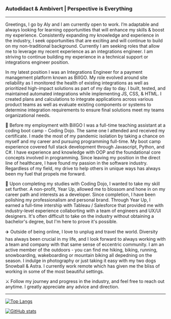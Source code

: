 ### Autodidact & Ambivert  |  Perspective is Everything

---

Greetings, I go by Aly and I am currently open to work. I’m adaptable and always looking for learning opportunities that will enhance my skills & boost my experience. Consistently expanding my knowledge and experience in the industry, I seek opportunities that are exciting and will continue to build on my non-traditional background. Currently I am seeking roles that allow me to leverage my recent experience as an integrations engineer. I am striving to continue building my experience in a technical support or integrations engineer position.

In my latest position I was an Integrations Engineer for a payment management platform known as BillGO. My role evolved around site reliability as I monitored the health of existing integrations as well as prioritized high-impact solutions as part of my day to day. I built, tested, and maintained automated integrations while implementing JS, CSS, & HTML. I created plans and calculations to integrate applications across various product teams as well as evaluate existing components or systems to determine integration requirements to ensure final solutions meet my teams organizational needs.

👾 Before my employment with BillGO I was a full-time teaching assistant at a coding boot camp - Coding Dojo. The same one I attended and received my certificate. I made the most of my pandemic isolation by taking a chance on myself and my career and pursuing programming full-time. My boot camp experience covered full stack development through Javascript, Python, and C#. I have experience and knowledge with OOP and the foundational core concepts involved in programming. Since leaving my position in the direct line of healthcare, I have found my passion in the software industry. Regardless of my field, my drive to help others in unique ways has always been my fuel that propels me forward.

🚀 Upon completing my studies with Coding Dojo, I wanted to take my skill set further. A non-profit, Year Up, allowed me to blossom and hone in on my career path and interests as a developer. Since completion, I have been polishing my professionalism and personal brand. Through Year Up, I earned a full-time intership with Tableau / Salesforce that provided me with industry-level experience collaborting with a team of engineers and UX/UI designers. It's often difficult to take on the industry without obtaining a bachelor's degree, but I'm here to prove it's possible. 

✈️ Outside of being online, I love to unplug and travel the world. Diversity has always been crucial in my life, and I look forward to always working with a team and company with that same sense of eccentric community. I am an active member of the outdoors - you can find me hiking, biking, running, snowboarding, wakeboarding or mountain biking all depedning on the season. I indulge in photography or just taking it easy with my two dogs Snowball & Astra. I currently work remote which has given me the bliss of working in some of the most beautiful settings.

⚔️ Follow my journey and progress in the industry, and feel free to reach out anytime. I greatly appreciate any advice and direction.

---

[![Top Langs](https://github-readme-stats.vercel.app/api/top-langs/?username=aefalshaw&layout=compact&theme=nord)](https://github.com/aefalshaw/github-readme-stats)


[![GitHub stats](https://github-readme-stats.vercel.app/api?username=aefalshaw&show_icons=true&theme=nord)](https://github.com/aefalshaw/github-readme-stats)

